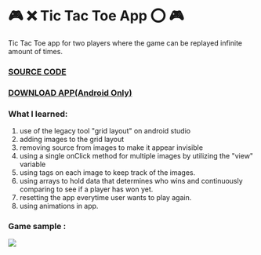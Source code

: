 # :video_game: :x: Tic Tac Toe App :o: :video_game:  
Tic Tac Toe app for two players where the game can be replayed infinite amount of times. 

### [SOURCE CODE](https://github.com/mohammed1478/Tic-Tac-Toe-Game/tree/master/app/src/main/java/com/example/connect3)

### [DOWNLOAD APP(Android Only)](https://github.com/mohammed1478/Tic-Tac-Toe-Game/blob/master/app/release/app-release.apk)

### What I learned:
1.  use of  the legacy tool "grid layout" on android studio
2.  adding images to the grid layout
3.  removing source from images to make it appear invisible
4.  using a single onClick method for multiple images by utilizing the "view"  variable
5.  using tags on each image to keep track of the images.
6.  using arrays to hold data that determines who wins and continuously comparing to see if a player has won yet. 
7.  resetting the app everytime user wants to play again.
8.  using animations in app.

### Game sample :
![](https://media.giphy.com/media/l1m9iB6odMGXxQSm33/giphy.gif)
